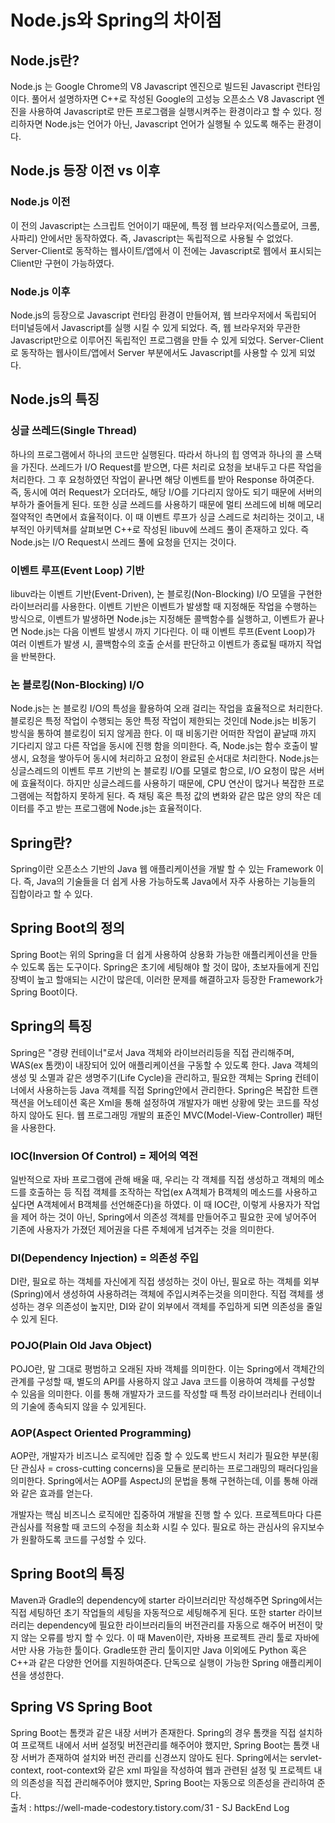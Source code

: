 <h1> Node.js와 Spring의 차이점 </h1> 

<h2>Node.js란?</h2> 
Node.js 는 Google Chrome의 V8 Javascript 엔진으로 빌드된 Javascript 런타임이다. 풀어서 설명하자면 C++로 작성된 Google의 고성능 오픈소스 V8 Javascript 엔진을 사용하여 Javascript로 만든 프로그램을 실행시켜주는 환경이라고 할 수 있다. 정리하자면 Node.js는 언어가 아닌, Javascript 언어가 실행될 수 있도록 해주는 환경이다.

<h2> Node.js 등장 이전 vs 이후 </h2>
<h3>Node.js 이전</h3>
이 전의 Javascript는 스크립트 언어이기 때문에, 특정 웹 브라우저(익스플로어, 크롬, 사파리) 안에서만 동작하였다. 
즉, Javascript는 독립적으로 사용될 수 없었다.
Server-Client로 동작하는 웹사이트/앱에서 이 전에는 Javascript로 웹에서 표시되는 Client만 구현이 가능하였다.

<h3>Node.js 이후</h3>
Node.js의 등장으로 Javascript 런타임 환경이 만들어져, 웹 브라우저에서 독립되어 터미널등에서 Javascript를 실행 시킬 수 있게 되었다.
즉, 웹 브라우저와 무관한 Javascript만으로 이루어진 독립적인 프로그램을 만들 수 있게 되었다.
Server-Client로 동작하는 웹사이트/앱에서 Server 부분에서도 Javascript를 사용할 수 있게 되었다.

<h2>Node.js의 특징</h2>
<h3>싱글 쓰레드(Single Thread)</h3>
하나의 프로그램에서 하나의 코드만 실행된다. 따라서 하나의 힙 영역과 하나의 콜 스택을 가진다.
쓰레드가 I/O Request를 받으면, 다른 처리로 요청을 보내두고 다른 작업을 처리한다. 그 후 요청하였던 작업이 끝나면 해당 이벤트를 받아 Response 하여준다.
즉, 동시에 여러 Request가 오더라도, 해당 I/O를 기다리지 않아도 되기 때문에 서버의 부하가 줄어들게 된다.
또한 싱글 쓰레드를 사용하기 때문에 멀티 쓰레드에 비해 메모리 절약적인 측면에서 효율적이다.
이 때 이벤트 루프가 싱글 스레드로 처리하는 것이고, 내부적인 아키텍쳐를 살펴보면 C++로 작성된 libuv에 쓰레드 풀이 존재하고 있다. 즉 Node.js는 I/O Request시 쓰레드 풀에 요청을 던지는 것이다.

<h3>이벤트 루프(Event Loop) 기반</h3>
libuv라는 이벤트 기반(Event-Driven), 논 블로킹(Non-Blocking) I/O 모델을 구현한 라이브러리를 사용한다.
이벤트 기반은 이벤트가 발생할 때 지정해둔 작업을 수행하는 방식으로, 이벤트가 발생하면 Node.js는 지정해둔 콜백함수를 실행하고, 이벤트가 끝나면 Node.js는 다음 이벤트 발생시 까지 기다린다.
이 때 이벤트 루프(Event Loop)가 여러 이벤트가 발생 시, 콜백함수의 호출 순서를 판단하고 이벤트가 종료될 때까지 작업을 반복한다.

<h3>논 블로킹(Non-Blocking) I/O</h3>
Node.js는 논 블로킹 I/O의 특성을 활용하여 오래 걸리는 작업을 효율적으로 처리한다.
블로킹은 특정 작업이 수행되는 동안 특정 작업이 제한되는 것인데 Node.js는 비동기 방식을 통하여 블로킹이 되지 않게끔 한다.
이 때 비동기란 어떠한 작업이 끝날때 까지 기다리지 않고 다른 작업을 동시에 진행 함을 의미한다.
즉, Node.js는 함수 호출이 발생시, 요청을 쌓아두어 동시에 처리하고 요청이 완료된 순서대로 처리한다. 
Node.js는 싱글스레드의 이벤트 루프 기반의 논 블로킹 I/O를 모델로 함으로, I/O 요청이 많은 서버에 효율적이다. 하지만 싱글스레드를 사용하기 때문에, CPU 연산이 많거나 복잡한 프로그램에는 적합하지 못하게 된다. 즉 채팅 혹은 특정 값의 변화와 같은 많은 양의 작은 데이터를 주고 받는 프로그램에 Node.js는 효율적이다.
<h2>Spring란?</h2>
Spring이란 오픈소스 기반의 Java 웹 애플리케이션을 개발 할 수 있는 Framework 이다. 즉, Java의 기술들을 더 쉽게 사용 가능하도록 Java에서 자주 사용하는 기능들의 집합이라고 할 수 있다.

<h2>Spring Boot의 정의</h2>
Spring Boot는 위의 Spring을 더 쉽게 사용하여 상용화 가능한 애플리케이션을 만들수 있도록 돕는 도구이다. Spring은 초기에 세팅해야 할 것이 많아, 초보자들에게 진입장벽이 높고 할애되는 시간이 많은데, 이러한 문제를 해결하고자 등장한 Framework가 Spring Boot이다.

<h2>Spring의 특징</h2>
Spring은 "경량 컨테이너"로서 Java 객체와 라이브러리등을 직접 관리해주며, WAS(ex 톰캣)이 내장되어 있어 애플리케이션을 구동할 수 있도록 한다.
Java 객체의 생성 및 소멸과 같은 생명주기(Life Cycle)을 관리하고, 필요한 객체는 Spring 컨테이너에서 사용하는등 Java 객체를 직접 Spring안에서 관리한다.
Spring은 복잡한 트랜잭션을 어노테이션 혹은 Xml을 통해 설정하여 개발자가 매번 상황에 맞는 코드를 작성하지 않아도 된다.
웹 프로그래밍 개발의 표준인 MVC(Model-View-Controller) 패턴을 사용한다.

<h3>IOC(Inversion Of Control) = 제어의 역전</h3>
일반적으로 자바 프로그램에 관해 배울 때, 우리는 각 객체를 직접 생성하고 객체의 메소드를 호출하는 등 직접 객체를 조작하는 작업(ex A객체가 B객체의 메소드를 사용하고 싶다면 A객체에서 B객체를 선언해준다)을 하였다. 이 때 IOC란, 이렇게 사용자가 작업을 제어 하는 것이 아닌, Spring에서 의존성 객체를 만들어주고 필요한 곳에 넣어주어 기존에 사용자가 가졌던 제어권을 다른 주체에게 넘겨주는 것을 의미한다.

<h3>DI(Dependency Injection) = 의존성 주입</h3>
DI란, 필요로 하는 객체를 자신에게 직접 생성하는 것이 아닌, 필요로 하는 객체를 외부(Spring)에서 생성하여 사용하려는 객체에 주입시켜주는것을 의미한다. 직접 객체를 생성하는 경우 의존성이 높지만, DI와 같이 외부에서 객체를 주입하게 되면 의존성을 줄일 수 있게 된다.

<h3>POJO(Plain Old Java Object)</h3>
POJO란, 말 그대로 평범하고 오래된 자바 객체를 의미한다. 이는 Spring에서 객체간의 관계를 구성할 때, 별도의 API를 사용하지 않고 Java 코드를 이용하여 객체를 구성할 수 있음을 의미한다. 이를 통해 개발자가 코드를 작성할 때 특정 라이브러리나 컨테이너의 기술에 종속되지 않을 수 있게된다.

<h3>AOP(Aspect Oriented Programming)</h3>
AOP란, 개발자가 비즈니스 로직에만 집중 할 수 있도록 반드시 처리가 필요한 부분(횡단 관심사 = cross-cutting concerns)을 모듈로 분리하는 프로그래밍의 패러다임을 의미한다. Spring에서는 AOP를 AspectJ의 문법을 통해 구현하는데, 이를 통해 아래와 같은 효과를 얻는다.

개발자는 핵심 비즈니스 로직에만 집중하여 개발을 진행 할 수 있다.
프로젝트마다 다른 관심사를 적용할 때 코드의 수정을 최소화 시킬 수 있다.
필요로 하는 관심사의 유지보수가 원활하도록 코드를 구성할 수 있다.

<h2>Spring Boot의 특징</h2>
Maven과 Gradle의 dependency에 starter 라이브러리만 작성해주면 Spring에서는 직접 세팅하던 초기 작업들의 세팅을 자동적으로 세팅해주게 된다. 또한 starter 라이브러리는 dependency에 필요한 라이브러리들의 버전관리를 자동으로 해주어 버전이 맞지 않는 오류를 방지 할 수 있다.
이 때 Maven이란, 자바용 프로젝트 관리 툴로 자바에서만 사용 가능한 툴이다. Gradle또한 관리 툴이지만 Java 이외에도 Python 혹은 C++과 같은 다양한 언어를 지원하여준다.
단독으로 실행이 가능한 Spring 애플리케이션을 생성한다.

<h2>Spring VS Spring Boot</h2>
Spring Boot는 톰캣과 같은 내장 서버가 존재한다. Spring의 경우 톰캣을 직접 설치하여 프로잭트 내에서 서버 설정및 버전관리를 해주어야 했지만, Spring Boot는 톰캣 내장 서버가 존재하여 설치와 버전 관리를 신경쓰지 않아도 된다.
Spring에서는 servlet-context, root-context와 같은 xml 파일을 작성하여 웹과 관련된 설정 및 프로젝트 내의 의존성을 직접 관리해주어야 했지만, Spring Boot는 자동으로 의존성을 관리하여 준다.

<br>
출처 : https://well-made-codestory.tistory.com/31 - SJ BackEnd Log
